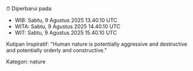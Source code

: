 ⏰ Diperbarui pada:
- WIB: Sabtu, 9 Agustus 2025 13.40.10 UTC
- WITA: Sabtu, 9 Agustus 2025 14.40.10 UTC
- WIT: Sabtu, 9 Agustus 2025 15.40.10 UTC

Kutipan Inspiratif:
"Human nature is potentially aggressive and destructive and potentially orderly and constructive."


Kategori: nature

